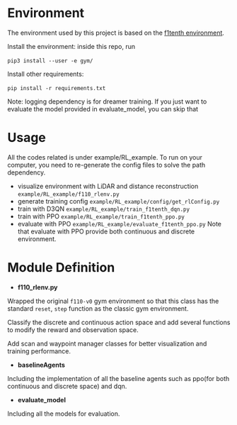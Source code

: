 # Environment
The environment used by this project is based on the [f1tenth environment](https://github.com/f1tenth/f1tenth_gym).

Install the environment: inside this repo, run 

`pip3 install --user -e gym/`

Install other requirements:

`pip install -r requirements.txt` 

Note: logging dependency is for dreamer training. If you just want to evaluate the model provided in evaluate_model, you can skip that

# Usage
All the codes related is under example/RL_example. To run on your computer, you need to re-generate the config files to solve the path dependency.
- visualize environment with LiDAR and distance reconstruction `example/RL_example/f110_rlenv.py`
- generate training config `example/RL_example/config/get_rlConfig.py`
- train with D3QN  `example/RL_example/train_f1tenth_dqn.py`
- train with PPO `example/RL_example/train_f1tenth_ppo.py`
- evaluate with PPO `example/RL_example/evaluate_f1tenth_ppo.py`
Note that evaluate with PPO provide both continuous and discrete environment. 

# Module Definition

- **f110_rlenv.py**

Wrapped the original `f110-v0` gym environment so that this class has the standard `reset`, `step` function as the classic gym environment. 

Classify the discrete and continuous action space and add several functions to modify the reward and observation space.

Add scan and waypoint manager classes for better visualization and training performance.

- **baselineAgents**

Including the implementation of all the baseline agents such as ppo(for both continuous and discrete space) and dqn.

- **evaluate_model**

Including all the models for evaluation.


[//]: # (# Training with PPO)

[//]: # ()
[//]: # (## Overview of results)

[//]: # ()
[//]: # (After some fine-tuning on the hyper-parameters and adjustments on the environment design,  The trained agent is able to run over the given map without collision. )

[//]: # ()
[//]: # (<img src=".\examples\RL_example\result\others\un_collision_model1.gif" alt="un_collision_model1"  />)

[//]: # ()
[//]: # (Because of the limitation of the length of gif format, check 'un_collision_model1.mp4' in the same directory for the full video.)

[//]: # ()
[//]: # (In multiple experiments with similar parameters, after training for a lot episodes the car seems to converge to a 'wiggle' between left and right even when it is racing on a straight road.)

[//]: # ()
[//]: # (Besides, an agent which generate smooth path might occur in the middle of training and it already had a fair performance. The video below illustrated an agent which only fail to pass one corner in the whole map. )

[//]: # ()
[//]: # (<img src=".\examples\RL_example\result\others\smooth_path.gif" alt="smooth_path"  />)

[//]: # ()
[//]: # ()
[//]: # ()
[//]: # (## Adjustment on Environment)

[//]: # ()
[//]: # (### Observation Space)

[//]: # ()
[//]: # (The original observation space is a 1080-dimension np.ndarray contained all the information of the beams. However, I think those information might be redundant for our task because with lower sample rate, it is still possible to derive the relative distance of the boundary and the car. As a result, I did uniform sampling on the original observation space and reduce the dimension to 27.)

[//]: # ()
[//]: # (<img src=".\examples\RL_example\result\ddqn\image\obs108" alt="image-20211118151713940" style="zoom:63%;" /><img src=".\examples\RL_example\result\ddqn\image\obs1080" alt="image-20211118151730035" style="zoom:63%;" />)

[//]: # ()
[//]: # (<img src=".\examples\RL_example\result\others\obs27.PNG" alt="obs27" style="zoom:61%;" /><img src=".\examples\RL_example\result\others\obs54.PNG" alt="obs54" style="zoom: 63%;" />)

[//]: # ()
[//]: # (Take an example of the beam scan information of a specific position of the car in the f1tenth gym environment. It can be shown from the picture that the features are nearly the same with uniform sampling and the curve is more smooth.)

[//]: # ()
[//]: # ()
[//]: # ()
[//]: # (### Action Space)

[//]: # ()
[//]: # (The original action space of f1tenth env is a continuous action space&#40;steer, speed&#41;. After discretization, I choose three actions: turn left, turn right and keep the direction. It is worth noticing that all the actions has the same positive speed as the input. since the current goal is keeping the car on the right track without collision, I think it is useful to begin with a more straightforward task.)

[//]: # ()
[//]: # (I also tried adding the reduction of speed to the action space, but it turned out the agent just learned to stick in the original space without moving. Besides, if  two speed transmissions are set, the agent will converge to choose the action which has lower speed. I think it is natural because high speed is more easily to have collision.)

[//]: # ()
[//]: # (```python)

[//]: # (# the final action space of the car)

[//]: # (# speed=3)

[//]: # (self.f110_action = np.array&#40;[)

[//]: # (    [1, speed],  # go left)

[//]: # (    [-1, speed], # go right)

[//]: # (    [0, speed],  # go straight)

[//]: # (]&#41;)

[//]: # (```)

[//]: # ()
[//]: # ()
[//]: # ()
[//]: # (### Modify the Step and reset function)

[//]: # ()
[//]: # (To make the collection of training data more efficient, I stack three steps in the simulation environment as a single step in the RL-env with the same action. Besides, instead of reset the car in the same position every time, I sampled a random point on the track as the initial position so that it would not stuck in useless experiences in the beginning.)

[//]: # ()
[//]: # ()
[//]: # ()
[//]: # (### Reward)

[//]: # ()
[//]: # (I changed a little terms on the reward design, including penalty on hitting the wall as well as being too close to the wall, and making a scaling on the final step reward.)

[//]: # ()
[//]: # ()
[//]: # ()
[//]: # (## Training)

[//]: # ()
[//]: # ( The hyper-parameters of the PPO agent are as follows:)

[//]: # ()
[//]: # (| Lr    | eps_clip | gamma | gae_lambda | epochs_per_update | step_per_update | episode |)

[//]: # (| ----- | -------- | ----- | ---------- | ----------------- | --------------- | ------- |)

[//]: # (| 0.001 | 0.2      | 0.99  | 0.95       | 3                 | 100             | 5000    |)

[//]: # ()
[//]: # (I set the maximum episode to 5000, but usually 600-700 episodes are enough for training a fair agent since the goal is quite straight.)

[//]: # ()
[//]: # (After several training test, I find out the success rate is highly depending on the exploration in the beginning. For example, it might be the case that the agent is stuck in a local minima of turning a circle or just keeping going straight whatever the environments are. Adding the penalty on hitting the wall as well as being too close to the wall alleviate this situation.)

[//]: # ()
[//]: # (<img src=".\examples\RL_example\result\others\ppo_cyclefail.PNG" alt="ppo_cyclefail"  />)

[//]: # ()
[//]: # (This curve above demonstrated a typical result of training an agent which just turn around all the time until it hit the wall.)

[//]: # ()
[//]: # ( As for a success trained model, the curve of score is more bouncing with a obvious rising trend:)

[//]: # ()
[//]: # (<img src=".\examples\RL_example\result\others\ppo_speed4_action3_success.PNG" alt="ppo_speed4_action3_success"  />)

[//]: # ()
[//]: # (It is worth noting that during the training process, I have observed several interesting behaviors of the agent.)

[//]: # ()
[//]: # (- Turning around)

[//]: # ()
[//]: # (<img src=".\examples\RL_example\result\others\turning_around.gif" alt="turning_around"  />)

[//]: # ()
[//]: # (- Turning back)

[//]: # ()
[//]: # (<img src=".\examples\RL_example\result\others\turning_back.gif" alt="turning_back"  />)

[//]: # ()
[//]: # (However, the best model always tend to has a 'wiggle' feature during the whole time, maybe taking the action of turning left or right gives the car more opportunities to pass the corner.)

[//]: # ()
[//]: # (<img src="D:\Code_Projects\f1tenth_gym\examples\RL_example\result\others\wiggle_2.gif" alt="wiggle_2"  />)

[//]: # ()
[//]: # ()
[//]: # ()
[//]: # ()
[//]: # ()
[//]: # (# Training with DQN)

[//]: # ()
[//]: # (When it comes to DQN, the result is not as good as PPO. After converge, the agent just tend to turn around forever or do nothing but go straight. The current agent structure is D3QN &#40;with dueling network and double DQN&#41;. I think more adjustments may be needed training with DQN to get a fair result.)

[//]: # ()
[//]: # (A typical training result is demonstrated as followed. )

[//]: # ()
[//]: # (<img src=".\examples\RL_example\result\ddqn\image\reward" alt="image-20211118121124500"  />)

[//]: # ()
[//]: # ( )
[//]: # ()
[//]: # (<img src=".\examples\RL_example\result\ddqn\image\loss" alt="image-20211118121159984"  />)

